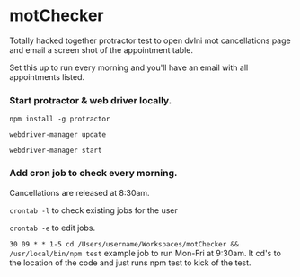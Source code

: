 # motChecker
Totally hacked together protractor test to open dvlni mot cancellations page and email a screen shot of the appointment table. 

Set this up to run every morning and you'll have an email with all appointments listed. 
### Start protractor & web driver locally.

```npm install -g protractor```

`webdriver-manager update`

`webdriver-manager start`

### Add cron job to check every morning. 
Cancellations are released at 8:30am. 

`crontab -l` to check existing jobs for the user

`crontab -e` to edit jobs. 

`30 09 * * 1-5 cd /Users/username/Workspaces/motChecker && /usr/local/bin/npm test` example job to run Mon-Fri at 9:30am. It cd's to the location of the code and just runs npm test to kick of the test.